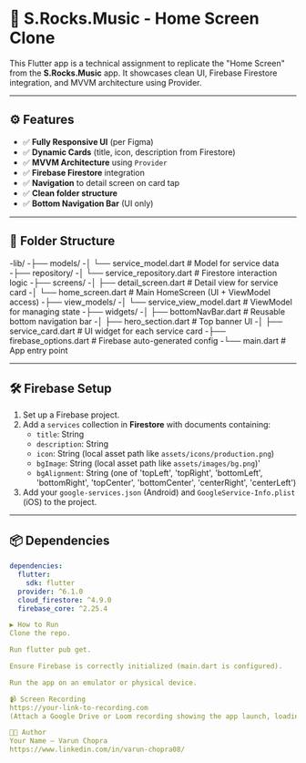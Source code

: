 # 🎵 S.Rocks.Music - Home Screen Clone

This Flutter app is a technical assignment to replicate the "Home Screen" from the **S.Rocks.Music** app. It showcases clean UI, Firebase Firestore integration, and MVVM architecture using Provider.

---

## ⚙️ Features

- ✅ **Fully Responsive UI** (per Figma)
- ✅ **Dynamic Cards** (title, icon, description from Firestore)
- ✅ **MVVM Architecture** using `Provider`
- ✅ **Firebase Firestore** integration
- ✅ **Navigation** to detail screen on card tap
- ✅ **Clean folder structure**
- ✅ **Bottom Navigation Bar** (UI only)

---

## 🔧 Folder Structure

-lib/
-├── models/
-│ └── service_model.dart # Model for service data
-├── repository/
-│ └── service_repository.dart # Firestore interaction logic
-├── screens/
-│ ├── detail_screen.dart # Detail view for service card
-│ └── home_screen.dart # Main HomeScreen (UI + ViewModel access)
-├── view_models/
-│ └── service_view_model.dart # ViewModel for managing state
-├── widgets/
-│ ├── bottomNavBar.dart # Reusable bottom navigation bar
-│ ├── hero_section.dart # Top banner UI
-│ ├── service_card.dart # UI widget for each service card
-├── firebase_options.dart # Firebase auto-generated config
-└── main.dart # App entry point

---

## 🛠️ Firebase Setup

1. Set up a Firebase project.
2. Add a `services` collection in **Firestore** with documents containing:
    - `title`: String
    - `description`: String
    - `icon`: String (local asset path like `assets/icons/production.png`)
    - `bgImage`: String (local asset path like `assets/images/bg.png`)'
    - `bgAlignment`: String (one of 'topLeft', 'topRight', 'bottomLeft', 'bottomRight', 'topCenter', 'bottomCenter', 'centerRight', 'centerLeft')
3. Add your `google-services.json` (Android) and `GoogleService-Info.plist` (iOS) to the project.

---

## 📦 Dependencies

```yaml
dependencies:
  flutter:
    sdk: flutter
  provider: ^6.1.0
  cloud_firestore: ^4.9.0
  firebase_core: ^2.25.4

▶️ How to Run
Clone the repo.

Run flutter pub get.

Ensure Firebase is correctly initialized (main.dart is configured).

Run the app on an emulator or physical device.

📹 Screen Recording
https://your-link-to-recording.com
(Attach a Google Drive or Loom recording showing the app launch, loading service cards, and navigating on tap.)

🧑‍💻 Author
Your Name – Varun Chopra
https://www.linkedin.com/in/varun-chopra08/
